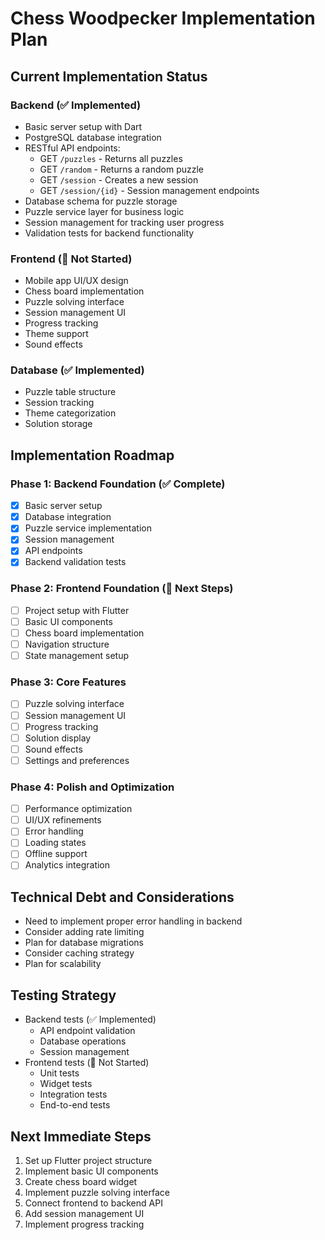 # Chess Woodpecker Implementation Plan

## Current Implementation Status

### Backend (✅ Implemented)
- Basic server setup with Dart
- PostgreSQL database integration
- RESTful API endpoints:
  - GET `/puzzles` - Returns all puzzles
  - GET `/random` - Returns a random puzzle
  - GET `/session` - Creates a new session
  - GET `/session/{id}` - Session management endpoints
- Database schema for puzzle storage
- Puzzle service layer for business logic
- Session management for tracking user progress
- Validation tests for backend functionality

### Frontend (🚧 Not Started)
- Mobile app UI/UX design
- Chess board implementation
- Puzzle solving interface
- Session management UI
- Progress tracking
- Theme support
- Sound effects

### Database (✅ Implemented)
- Puzzle table structure
- Session tracking
- Theme categorization
- Solution storage

## Implementation Roadmap

### Phase 1: Backend Foundation (✅ Complete)
- [x] Basic server setup
- [x] Database integration
- [x] Puzzle service implementation
- [x] Session management
- [x] API endpoints
- [x] Backend validation tests

### Phase 2: Frontend Foundation (🚧 Next Steps)
- [ ] Project setup with Flutter
- [ ] Basic UI components
- [ ] Chess board implementation
- [ ] Navigation structure
- [ ] State management setup

### Phase 3: Core Features
- [ ] Puzzle solving interface
- [ ] Session management UI
- [ ] Progress tracking
- [ ] Solution display
- [ ] Sound effects
- [ ] Settings and preferences

### Phase 4: Polish and Optimization
- [ ] Performance optimization
- [ ] UI/UX refinements
- [ ] Error handling
- [ ] Loading states
- [ ] Offline support
- [ ] Analytics integration

## Technical Debt and Considerations
- Need to implement proper error handling in backend
- Consider adding rate limiting
- Plan for database migrations
- Consider caching strategy
- Plan for scalability

## Testing Strategy
- Backend tests (✅ Implemented)
  - API endpoint validation
  - Database operations
  - Session management
- Frontend tests (🚧 Not Started)
  - Unit tests
  - Widget tests
  - Integration tests
  - End-to-end tests

## Next Immediate Steps
1. Set up Flutter project structure
2. Implement basic UI components
3. Create chess board widget
4. Implement puzzle solving interface
5. Connect frontend to backend API
6. Add session management UI
7. Implement progress tracking 